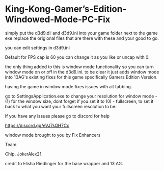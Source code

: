 # King-Kong-Gamer’s-Edition-Windowed-Mode-PC-Fix

simply put the d3d9.dll and d3d9.ini into your game folder next to the game exe replace the origional files that are there with these and your good to go.

you can edit settings in d3d9.ini 

Default for FPS cap is 60 you can change it as you like or uncap with 0.

the only thing added to this is window mode functionality so you can turn window mode on or off in the d3d9.ini. to be clear it just adds window mode into 13AG's existing fixes for this game specifically Gamers Edition Version.

having the game in window mode fixes issues with alt tabbing.

go to SettingsApplication.exe to change your resolution for window mode - (1) for the window size, dont forget if you set it to (0) - fullscreen, to set it back to what you want your fullscreen resolution to be.

If you have any issues please go to discord for help 

https://discord.gg/eVJ7sQH7Cc

window mode brought to you by Fix Enhancers 

Team: 

Chip, JokerAlex21.

credit to Elisha Riedlinger for the base wrapper and 13 AG.

